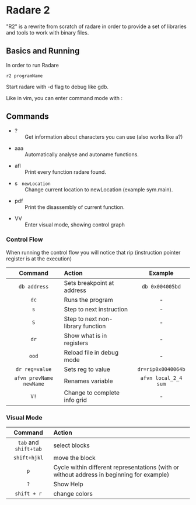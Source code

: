 # Radare 2
"R2" is a rewrite from scratch of radare in order to provide a set of libraries and tools to work with binary files.

## Basics and Running
In order to run Radare
```
r2 programName
```
Start radare with -d flag to debug like gdb. <br>

Like in vim, you can enter command mode with :

## Commands
- ?  <br>
&nbsp;&nbsp;&nbsp;&nbsp;&nbsp;&nbsp; Get information about characters you can use (also works like a?)

- aaa  <br>
&nbsp;&nbsp;&nbsp;&nbsp;&nbsp;&nbsp; Automatically analyse and autoname functions.

- afl <br>
&nbsp;&nbsp;&nbsp;&nbsp;&nbsp;&nbsp; Print every function radare found.

- s &nbsp; `newLocation` <br>
&nbsp;&nbsp;&nbsp;&nbsp;&nbsp;&nbsp; Change current location to newLocation (example sym.main).

- pdf   <br>
&nbsp;&nbsp;&nbsp;&nbsp;&nbsp;&nbsp; Print the disassembly of current function.

- VV  <br>
&nbsp;&nbsp;&nbsp;&nbsp;&nbsp;&nbsp; Enter visual mode, showing control graph

### Control Flow
When running the control flow you will notice that rip (instruction pointer register is at the execution)

| Command | Action | Example
| :-------------: | :---------------- | :---:
| `db address` | Sets breakpoint at address| `db 0x004005bd`
| `dc` | Runs the program | - |
| `s` | Step to next instruction | - |
| `S` | Step to next non-library function  | -  |
| `dr` | Show what is in registers  | -  |
|`ood`   | Reload file in debug mode  | -  |
| `dr reg=value` | Sets reg to value | `dr=rip0x0040064b` |
| `afvn prevName newName` | Renames variable | `afvn local_2_4 sum` |
| `V!`  | Change to complete info grid  | - |
### Visual Mode
| Command | Action     |
| :-------------: | :------------- |
| `tab` and `shift+tab` | select blocks <br> |
| `shift+hjkl` | move the block |
| `p` | Cycle within different representations (with or without address in beginning for example)|
| `?` | Show Help |
| `shift + r` | change colors |
